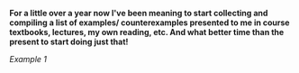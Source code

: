 **For a little over a year now I've been meaning to start collecting and compiling a list of examples/ counterexamples presented to me in course textbooks, lectures, my own reading, etc. And what better time than the present to start doing just that!**

*Example 1*
